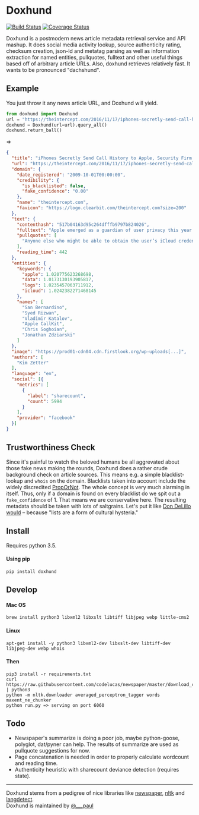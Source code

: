 # Doxhund
[![Build Status](https://travis-ci.org/psolbach/doxhund.svg?branch=master)](https://travis-ci.org/psolbach/doxhund)
[![Coverage Status](https://coveralls.io/repos/github/psolbach/doxhund/badge.svg?branch=master)](https://coveralls.io/github/psolbach/doxhund?branch=master)  

Doxhund is a postmodern news article metadata retrieval service and API mashup. It does social media activity lookup, source authenticity rating, checksum creation, json-ld and metatag parsing as well as information extraction for named entities, pullquotes, fulltext and other useful things based off of arbitrary article URLs. Also, doxhund retrieves relatively fast.
It wants to be pronounced "dachshund".

## Example

You just throw it any news article URL, and Doxhund will yield.
```python
from doxhund import Doxhund
url = "https://theintercept.com/2016/11/17/iphones-secretly-send-call-history-to-apple-security-firm-says"
doxhund = Doxhund(url=url).query_all()
doxhund.return_ball()
```
=>
```json
{
  "title": "iPhones Secretly Send Call History to Apple, Security Firm Says",
  "url": "https://theintercept.com/2016/11/17/iphones-secretly-send-call-history-to-apple-security-firm-says/",
  "domain": {
    "date_registered": "2009-10-01T00:00:00",
    "credibility": {
      "is_blacklisted": false,
      "fake_confidence": "0.00"
    },
    "name": "theintercept.com",
    "favicon": "https://logo.clearbit.com/theintercept.com?size=200"
  },
  "text": {
    "contenthash": "517b04163d95c264dfffb9797b824026",
    "fulltext": "Apple emerged as a guardian of user privacy this year [...]",
    "pullquotes": [
      "Anyone else who might be able to obtain the user’s iCloud credentials, like hackers [...]",
    ],
    "reading_time": 442
  },
  "entities": {
    "keywords": {
      "apple": 1.020775623268698,
      "data": 1.0173130193905817,
      "logs": 1.0235457063711912,
      "icloud": 1.0242382271468145
    },
    "names": [
      "San Bernardino",
      "Syed Rizwan",
      "Vladimir Katalov",
      "Apple CallKit",
      "Chris Soghoian",
      "Jonathan Zdziarski"
    ]
  },
  "image": "https://prod01-cdn04.cdn.firstlook.org/wp-uploads[...]",
  "authors": [
    "Kim Zetter"
  ],
  "language": "en",
  "social": [{
    "metrics": [
      {
        "label": "sharecount",
        "count": 5994
      }
    ],
    "provider": "facebook"
  }]
}
```

## Trustworthiness Check
Since it's painful to watch the beloved humans be all aggrevated about those fake news making the rounds, Doxhund does a rather crude background check on article sources. This means e.g. a simple blacklist-lookup and `whois` on the domain. Blacklists taken into account include the widely discredited [PropOrNot](http://www.propornot.com/p/the-list.html). The whole concept is very much alarming in itself. Thus, only if a domain is found on every blacklist do we spit out a `fake_confidence` of 1. That means we are conservative here. The resulting metadata should be taken with lots of saltgrains. Let's put it like [Don DeLillo would](http://www.theparisreview.org/interviews/1887/don-delillo-the-art-of-fiction-no-135-don-delillo) – because "lists are a form of cultural hysteria." 

## Install
Requires python 3.5.

#### Using pip
```shell
pip install doxhund
```

## Develop

#### Mac OS
```shell
brew install python3 libxml2 libxslt libtiff libjpeg webp little-cms2
```
#### Linux
```shell
apt-get install -y python3 libxml2-dev libxslt-dev libtiff-dev libjpeg-dev webp whois
```
#### Then
```shell
pip3 install -r requirements.txt
curl https://raw.githubusercontent.com/codelucas/newspaper/master/download_corpora.py | python3
python -m nltk.downloader averaged_perceptron_tagger words maxent_ne_chunker
python run.py => serving on port 6060
```

## Todo
* Newspaper's summarize is doing a poor job, maybe python-goose, polyglot, dat/pyner can help.
The results of summarize are used as pullquote suggestions for now.
* Page concatenation is needed in order to properly calculate wordcount and reading time.
* Authenticity heuristic with sharecount deviance detection (requires state).

---

Doxhund stems from a pedigree of nice libraries like [newspaper](https://github.com/codelucas/newspaper), [nltk](https://github.com/nltk/nltk) and [langdetect](https://github.com/Mimino666/langdetect).   
Doxhund is maintained by [@___paul](https://twitter.com/___paul)   

